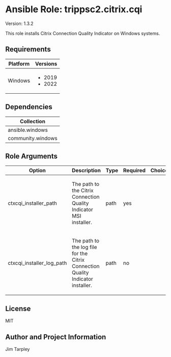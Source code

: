 <!-- BEGIN_ANSIBLE_DOCS -->

# Ansible Role: trippsc2.citrix.cqi
Version: 1.3.2

This role installs Citrix Connection Quality Indicator on Windows systems.

## Requirements

| Platform | Versions |
| -------- | -------- |
| Windows | <ul><li>2019</li><li>2022</li></ul> |

## Dependencies

| Collection |
| ---------- |
| ansible.windows |
| community.windows |

## Role Arguments
|Option|Description|Type|Required|Choices|Default|
|---|---|---|---|---|---|
| ctxcqi_installer_path | <p>The path to the Citrix Connection Quality Indicator MSI installer.</p> | path | yes |  |  |
| ctxcqi_installer_log_path | <p>The path to the log file for the Citrix Connection Quality Indicator installer.</p> | path | no |  | C:\Windows\Temp\CitrixCQI.log |


## License
MIT

## Author and Project Information
Jim Tarpley
<!-- END_ANSIBLE_DOCS -->

